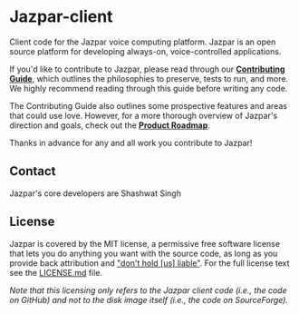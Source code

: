 Jazpar-client
=============


Client code for the Jazpar voice computing platform. Jazpar is an open source platform for developing always-on, voice-controlled applications.


If you'd like to contribute to Jazpar, please read through our **[Contributing Guide](CONTRIBUTING.md)**, which outlines the philosophies to preserve, tests to run, and more. We highly recommend reading through this guide before writing any code.

The Contributing Guide also outlines some prospective features and areas that could use love. However, for a more thorough overview of Jazpar's direction and goals, check out the **[Product Roadmap](https://github.com/Jazparproject/Jazpar-client/wiki/Roadmap)**.

Thanks in advance for any and all work you contribute to Jazpar!


## Contact

Jazpar's core developers are Shashwat Singh


## License

Jazpar is covered by the MIT license, a permissive free software license that lets you do anything you want with the source code, as long as you provide back attribution and ["don't hold \[us\] liable"](http://choosealicense.com). For the full license text see the [LICENSE.md](LICENSE.md) file.

*Note that this licensing only refers to the Jazpar client code (i.e.,  the code on GitHub) and not to the disk image itself (i.e., the code on SourceForge).*
